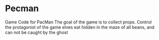 # Pecman
 Game Code for PacMan
 The goal of the game is to collect props. Control the protagonist of the game elves eat hidden in the maze of all beans, and can not be caught by the ghost
